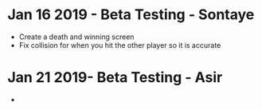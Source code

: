 # Jan 16 2019 - Beta Testing - Sontaye
- Create a death and winning screen
- Fix collision for when you hit the other player so it is accurate

# Jan 21 2019- Beta Testing - Asir
- 

